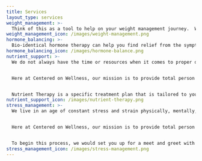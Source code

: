```yaml
---
title: Services
layout_type: services
weight_management: >-
  Think of this as a tool to help on your weight management journey.  We will take a look at what your root cause is for your weight struggles and help put together a treatment plan that best fits your wellness goals.  We look at your hormones, adrenals (thyroid), and genetics to determine the personalized course of action for you.
weight_management_icon: /images/weight-management.png
hormone_balancing: >-
  Bio-identical hormone therapy can help you find relief from the symptoms you may experiencing from imbalanced hormones.   Centered on Wellness, we create a customized, medically sound program that includes bio-identical hormone replacement therapy (BHRT), fitness and nutrition plans.  Available for both men and woman.
hormone_balancing_icon: /images/hormone-balance.png
nutrient_support: >-
  We do not always have the time or resources when it comes to proper diet and nutrition. Many diseases are the result of long-lasting nutritional imbalance, which shows the importance of replenishing these vitamins and minerals. Nutritional Therapy can help!


  Here at Centered on Wellness, our mission is to provide total person wellness and care. Each of us is created uniquely and therefore requires different care.  Often you can benefit from a combination of oral supplements and nutrient infusion therapy to help “catch you up” from your accumulated nutritional losses


  Nutrient Therapy is a specific treatment plan that is tailored to your individual needs based upon lab results and your clinical findings.  Nutrient Infusion Therapy delivers high doses of these vitamins and essential elements when it is needed the most, rapidly replenishing your body. Treatment plans are a process that requires team work between a Centered on Wellness practitioner and yourself.
nutrient_support_icon: /images/nutrient-therapy.png
stress_management: >-
  We live in an age of constant stress and strain physically, mentally, and emotionally.  We are often nutritionally depleted and without the support we need to get re-balanced.  The standard solution currently is to be put on medication that promises to blunt our response and help us feel calm while offering no real lasting solutions.  If you are looking for an alternative way with lasting solutions Centered on Wellness can help!


  Here at Centered on Wellness, our mission is to provide total person wellness and care. Each of us is created uniquely and therefore requires different care.  We can help you find balance and provide the nutritional support that you need using real lasting solutions.  


  To begin this process, we would set you up for a meet and greet with our patient care coordinator, where she will bring you into the office to get a tour of the facility, fill out your necessary paperwork, and receive more detailed information of what to expect during this process.  Next you will be scheduled for a consultation where you will discuss your health history and wellness goals with one of our providers.  Lab work will be ordered and can be done in our office for your convenience.  Once your lab work is received, we will schedule you for a lab review to discuss in detail your results and to formulate your treatment plan.  There will be check-ins along the way of your treatment plan to ensure your wellness goals are on track to be met.
stress_management_icon: /images/stress-management.png
---
```

